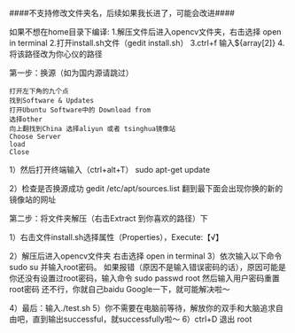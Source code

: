 ####不支持修改文件夹名，后续如果我长进了，可能会改进####


如果不想在home目录下编译:
1.解压文件后进入opencv文件夹，右击选择 open in terminal
2.打开install.sh文件（gedit install.sh）
3.ctrl+f 输入${array[2]}
4.将该路径改为你心仪的路径



第一步：换源（如为国内源请跳过）

	打开左下角的九个点
	找到Software & Updates
	打开Ubuntu Software中的 Download from
	选择other
	向上翻找到China 选择aliyun 或者 tsinghua镜像站
	Choose Server
	load
	Close

1）然后打开终端输入（ctrl+alt+T）
sudo apt-get update

2）检查是否换源成功
gedit /etc/apt/sources.list
翻到最下面会出现你换的新的镜像站的网址


第二步：将文件夹解压（右击Extract 到你喜欢的路径）下

1）右击文件install.sh选择属性（Properties），Execute:【√】

2）解压后进入opencv文件夹
	右击选择 open in terminal
3）依次输入以下命令
sudo su 并输入root密码。
	    如果报错（原因不是输入错误密码的话），原因可能是你还没有设置过root密码，输入命令
	        sudo passwd root
		然后输入用户密码重置root密码
	    还不行，你就自己baidu Google一下，就可能解决啦～

4）最后：输入./test.sh
5）你不需要在电脑前等待，解放你的双手和大脑追求自由吧，直到输出successful，就successfully啦～
6）ctrl+D 退出 root
